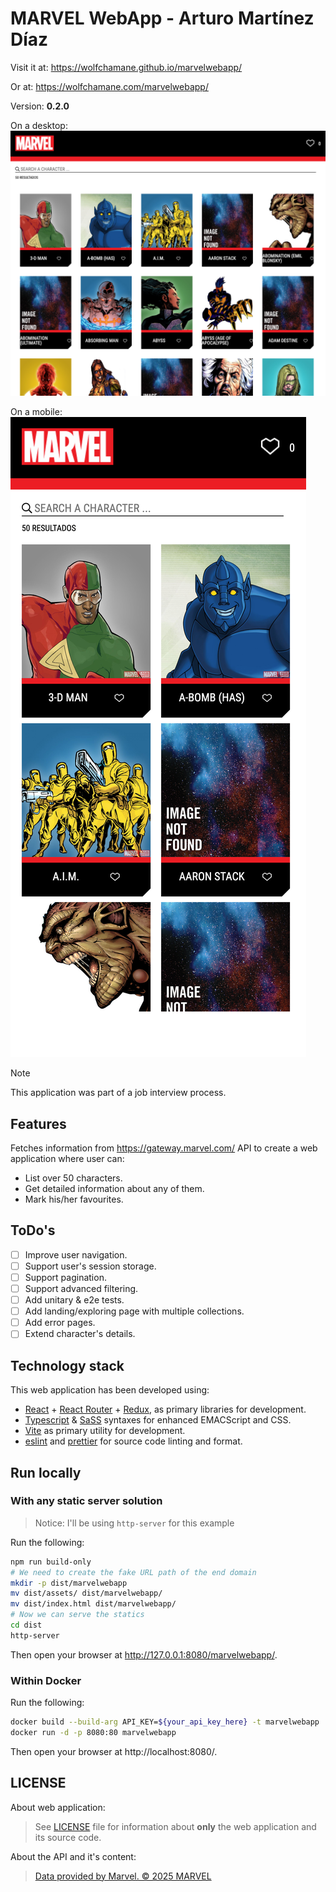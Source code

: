 # MARVEL WebApp - Arturo Martínez Díaz

Visit it at: https://wolfchamane.github.io/marvelwebapp/

Or at: https://wolfchamane.com/marvelwebapp/

Version: **0.2.0**

On a desktop:
![characters](./docs/characters_landing.png)

On a mobile:
![iphone](./docs/iPhone.png)

> [!NOTE]
> This application was part of a job interview process.

## Features

Fetches information from https://gateway.marvel.com/ API to create a web application where user can:

- List over 50 characters.
- Get detailed information about any of them.
- Mark his/her favourites.

## ToDo's

- [ ] Improve user navigation.
- [ ] Support user's session storage.
- [ ] Support pagination.
- [ ] Support advanced filtering.
- [ ] Add unitary & e2e tests.
- [ ] Add landing/exploring page with multiple collections.
- [ ] Add error pages.
- [ ] Extend character's details.

## Technology stack

This web application has been developed using:

- [React](https://react.dev/) + [React Router](https://reactrouter.com/) + [Redux](https://redux.js.org/), as primary libraries for development.
- [Typescript](https://www.typescriptlang.org/) & [SaSS](https://sass-lang.com/) syntaxes for enhanced EMACScript and CSS.
- [Vite](https://vite.dev/) as primary utility for development.
- [eslint](https://eslint.org/) and [prettier](https://prettier.io/) for source code linting and format.

## Run locally

### With any static server solution

> Notice: I'll be using `http-server` for this example

Run the following:

```bash
npm run build-only
# We need to create the fake URL path of the end domain
mkdir -p dist/marvelwebapp
mv dist/assets/ dist/marvelwebapp/
mv dist/index.html dist/marvelwebapp/
# Now we can serve the statics
cd dist
http-server
```

Then open your browser at http://127.0.0.1:8080/marvelwebapp/.

### Within Docker

Run the following:

```bash
docker build --build-arg API_KEY=${your_api_key_here} -t marvelwebapp .
docker run -d -p 8080:80 marvelwebapp
```

Then open your browser at http://localhost:8080/.

## LICENSE

About web application:

> See [LICENSE](LICENSE) file for information about **only** the web application and its source code.

About the API and it's content:

> [Data provided by Marvel. © 2025 MARVEL](https://marvel.com)
